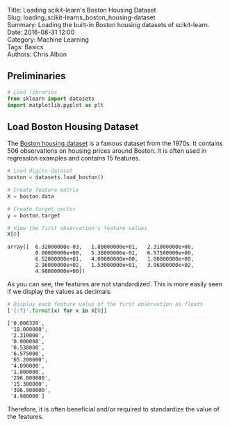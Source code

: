 Title: Loading scikit-learn's Boston Housing Dataset  
Slug: loading_scikit-learns_boston_housing-dataset  
Summary: Loading the built-in Boston housing datasets of scikit-learn.   
Date: 2016-08-31 12:00  
Category: Machine Learning  
Tags: Basics  
Authors: Chris Albon 

## Preliminaries


```python
# Load libraries
from sklearn import datasets
import matplotlib.pyplot as plt 
```

## Load Boston Housing Dataset

The [Boston housing dataset](http://www.cs.toronto.edu/~delve/data/boston/bostonDetail.html) is a famous dataset from the 1970s. It contains 506 observations on housing prices around Boston. It is often used in regression examples and contains 15 features.


```python
# Load digits dataset
boston = datasets.load_boston()

# Create feature matrix
X = boston.data

# Create target vector
y = boston.target

# View the first observation's feature values
X[0]
```




    array([  6.32000000e-03,   1.80000000e+01,   2.31000000e+00,
             0.00000000e+00,   5.38000000e-01,   6.57500000e+00,
             6.52000000e+01,   4.09000000e+00,   1.00000000e+00,
             2.96000000e+02,   1.53000000e+01,   3.96900000e+02,
             4.98000000e+00])



As you can see, the features are not standardized. This is more easily seen if we display the values as decimals:


```python
# Display each feature value of the first observation as floats
['{:f}'.format(x) for x in X[0]]
```




    ['0.006320',
     '18.000000',
     '2.310000',
     '0.000000',
     '0.538000',
     '6.575000',
     '65.200000',
     '4.090000',
     '1.000000',
     '296.000000',
     '15.300000',
     '396.900000',
     '4.980000']



Therefore, it is often beneficial and/or required to standardize the value of the features.
